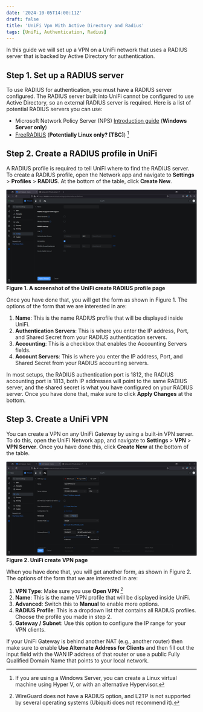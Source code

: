 ```yaml
---
date: '2024-10-05T14:00:11Z'
draft: false
title: 'UniFi Vpn With Active Directory and Radius'
tags: [UniFi, Authentication, Radius]
---
```


In this guide we will set up a VPN on a UniFi network that uses a RADIUS server that is backed by Active Directory for authentication.

## Step 1. Set up a RADIUS server

To use RADIUS for authentication, you must have a RADIUS server configured.
The RADIUS server built into UniFi cannot be configured to use Active Directory, so an external RADIUS server is required.
Here is a list of potential RADIUS servers you can use:

* Microsoft Network Policy Server (NPS) [Introduction guide](https://learn.microsoft.com/en-us/windows-server/networking/technologies/nps/nps-plan-server?source=recommendations) (**Windows Server only**)
* [FreeRADIUS](https://www.freeradius.org/) (**Potentially Linux only? [TBC]**) [^1]

[^1]: If you are using a Windows Server, you can create a Linux virtual machine using Hyper V, or with an alternative Hypervisor.

## Step 2. Create a RADIUS profile in UniFi

A RADIUS profile is required to tell UniFi where to find the RADIUS server. To create a RADIUS profile, open the Network app and navigate to **Settings** > **Profiles** > **RADIUS**.
At the bottom of the table, click **Create New**.

![](/post_images/unifi-vpn-with-active-directory-and-radius/1728127006970-144.png)  
**Figure 1. A screenshot of the UniFi create RADIUS profile page**

Once you have done that, you will get the form as shown in Figure 1.
The options of the form that we are interested in are:

1. **Name**: This is the name RADIUS profile that will be displayed inside UniFi.
2. **Authentication Servers**: This is where you enter the IP address, Port, and Shared Secret from your RADIUS authentication servers.
3. **Accounting**: This is a checkbox that enables the Accounting Servers fields.
4. **Account Servers**: This is where you enter the IP address, Port, and Shared Secret from your RADIUS accounting servers.

In most setups, the RADIUS authentication port is 1812, the RADIUS accounting port is 1813, both IP addresses will point to the same RADIUS server, and the shared secret is what you have configured on your RADIUS server.
Once you have done that, make sure to click **Apply Changes** at the bottom.

## Step 3. Create a UniFi VPN

You can create a VPN on any UniFi Gateway by using a built-in VPN server. To do this, open the UniFi Network app, and navigate to **Settings** > **VPN** > **VPN Server**. Once you have done this, click **Create New** at the bottom of the table.

![](/post_images/unifi-vpn-with-active-directory-and-radius/1728130538628-166.png)  
**Figure 2. UniFi create VPN page**

When you have done that, you will get another form, as shown in Figure 2.
The options of the form that we are interested in are:

1. **VPN Type**: Make sure you use **Open VPN** [^2]
2. **Name**: This is the name VPN profile that will be displayed inside UniFi.
3. **Advanced**: Switch this to **Manual** to enable more options.
4. **RADIUS Profile**: This is a dropdown list that contains all RADIUS profiles. Choose the profile you made in step 2.
5. **Gateway / Subnet**: Use this option to configure the IP range for your VPN clients.

If your UniFi Gateway is behind another NAT (e.g., another router) then make sure to enable **Use Alternate Address for Clients** and then fill out the input field with the WAN IP address of that router or use a public Fully Qualified Domain Name that points to your local network.

[^2]: WireGuard does not have a RADIUS option, and L2TP is not supported by several operating systems (Ubiquiti does not recommend it).
